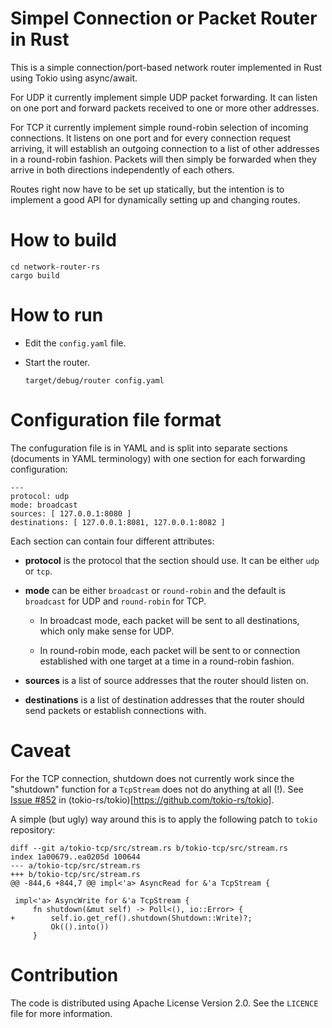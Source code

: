 # Simpel Connection or Packet Router in Rust

This is a simple connection/port-based network router implemented in
Rust using Tokio using async/await.

For UDP it currently implement simple UDP packet forwarding. It
can listen on one port and forward packets received to one or more
other addresses.

For TCP it currently implement simple round-robin selection of
incoming connections. It listens on one port and for every connection
request arriving, it will establish an outgoing connection to a list
of other addresses in a round-robin fashion. Packets will then simply
be forwarded when they arrive in both directions independently of each
others.

Routes right now have to be set up statically, but the intention is to
implement a good API for dynamically setting up and changing routes.

# How to build

```
cd network-router-rs
cargo build
```

# How to run

* Edit the `config.yaml` file.

* Start the router. 

  ```
  target/debug/router config.yaml
  ```

# Configuration file format

The confuguration file is in YAML and is split into separate sections
(documents in YAML terminology) with one section for each forwarding
configuration:

```
---
protocol: udp
mode: broadcast
sources: [ 127.0.0.1:8080 ]
destinations: [ 127.0.0.1:8081, 127.0.0.1:8082 ]
```

Each section can contain four different attributes:

- **protocol** is the protocol that the section should use. It can be
  either `udp` or `tcp`.
- **mode** can be either `broadcast` or `round-robin` and the default
  is `broadcast` for UDP and `round-robin` for TCP.
  
  - In broadcast mode, each packet will be sent to all destinations,
    which only make sense for UDP.

  - In round-robin mode, each packet will be sent to or connection
    established with one target at a time in a round-robin fashion.

- **sources** is a list of source addresses that the router should
  listen on.
  
- **destinations** is a list of destination addresses that the router
  should send packets or establish connections with.

# Caveat

For the TCP connection, shutdown does not currently work since the
"shutdown" function for a `TcpStream` does not do anything at all
(!). See [Issue #852](https://github.com/tokio-rs/tokio/issues/852) in
(tokio-rs/tokio)[https://github.com/tokio-rs/tokio].

A simple (but ugly) way around this is to apply the following patch to
`tokio` repository:

```
diff --git a/tokio-tcp/src/stream.rs b/tokio-tcp/src/stream.rs
index 1a00679..ea0205d 100644
--- a/tokio-tcp/src/stream.rs
+++ b/tokio-tcp/src/stream.rs
@@ -844,6 +844,7 @@ impl<'a> AsyncRead for &'a TcpStream {
 
 impl<'a> AsyncWrite for &'a TcpStream {
     fn shutdown(&mut self) -> Poll<(), io::Error> {
+        self.io.get_ref().shutdown(Shutdown::Write)?;
         Ok(().into())
     }
```

# Contribution

The code is distributed using Apache License Version 2.0. See the
`LICENCE` file for more information.
